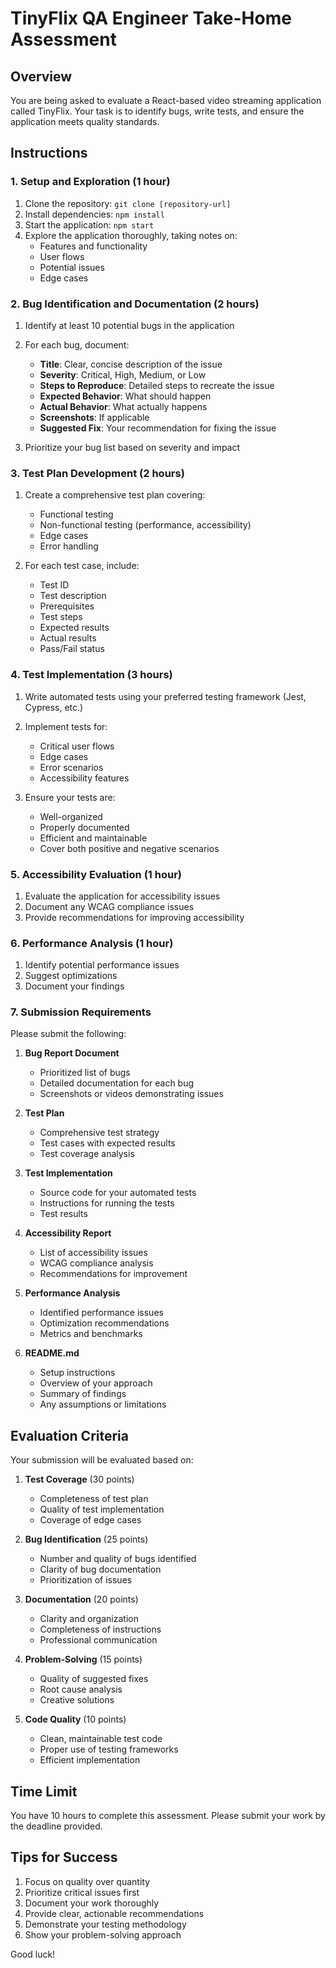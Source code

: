 # TinyFlix QA Engineer Take-Home Assessment

## Overview
You are being asked to evaluate a React-based video streaming application called TinyFlix. Your task is to identify bugs, write tests, and ensure the application meets quality standards.

## Instructions

### 1. Setup and Exploration (1 hour)
1. Clone the repository: `git clone [repository-url]`
2. Install dependencies: `npm install`
3. Start the application: `npm start`
4. Explore the application thoroughly, taking notes on:
   - Features and functionality
   - User flows
   - Potential issues
   - Edge cases

### 2. Bug Identification and Documentation (2 hours)
1. Identify at least 10 potential bugs in the application
2. For each bug, document:
   - **Title**: Clear, concise description of the issue
   - **Severity**: Critical, High, Medium, or Low
   - **Steps to Reproduce**: Detailed steps to recreate the issue
   - **Expected Behavior**: What should happen
   - **Actual Behavior**: What actually happens
   - **Screenshots**: If applicable
   - **Suggested Fix**: Your recommendation for fixing the issue

3. Prioritize your bug list based on severity and impact

### 3. Test Plan Development (2 hours)
1. Create a comprehensive test plan covering:
   - Functional testing
   - Non-functional testing (performance, accessibility)
   - Edge cases
   - Error handling

2. For each test case, include:
   - Test ID
   - Test description
   - Prerequisites
   - Test steps
   - Expected results
   - Actual results
   - Pass/Fail status

### 4. Test Implementation (3 hours)
1. Write automated tests using your preferred testing framework (Jest, Cypress, etc.)
2. Implement tests for:
   - Critical user flows
   - Edge cases
   - Error scenarios
   - Accessibility features

3. Ensure your tests are:
   - Well-organized
   - Properly documented
   - Efficient and maintainable
   - Cover both positive and negative scenarios

### 5. Accessibility Evaluation (1 hour)
1. Evaluate the application for accessibility issues
2. Document any WCAG compliance issues
3. Provide recommendations for improving accessibility

### 6. Performance Analysis (1 hour)
1. Identify potential performance issues
2. Suggest optimizations
3. Document your findings

### 7. Submission Requirements
Please submit the following:

1. **Bug Report Document**
   - Prioritized list of bugs
   - Detailed documentation for each bug
   - Screenshots or videos demonstrating issues

2. **Test Plan**
   - Comprehensive test strategy
   - Test cases with expected results
   - Test coverage analysis

3. **Test Implementation**
   - Source code for your automated tests
   - Instructions for running the tests
   - Test results

4. **Accessibility Report**
   - List of accessibility issues
   - WCAG compliance analysis
   - Recommendations for improvement

5. **Performance Analysis**
   - Identified performance issues
   - Optimization recommendations
   - Metrics and benchmarks

6. **README.md**
   - Setup instructions
   - Overview of your approach
   - Summary of findings
   - Any assumptions or limitations

## Evaluation Criteria
Your submission will be evaluated based on:

1. **Test Coverage** (30 points)
   - Completeness of test plan
   - Quality of test implementation
   - Coverage of edge cases

2. **Bug Identification** (25 points)
   - Number and quality of bugs identified
   - Clarity of bug documentation
   - Prioritization of issues

3. **Documentation** (20 points)
   - Clarity and organization
   - Completeness of instructions
   - Professional communication

4. **Problem-Solving** (15 points)
   - Quality of suggested fixes
   - Root cause analysis
   - Creative solutions

5. **Code Quality** (10 points)
   - Clean, maintainable test code
   - Proper use of testing frameworks
   - Efficient implementation

## Time Limit
You have 10 hours to complete this assessment. Please submit your work by the deadline provided.

## Tips for Success
1. Focus on quality over quantity
2. Prioritize critical issues first
3. Document your work thoroughly
4. Provide clear, actionable recommendations
5. Demonstrate your testing methodology
6. Show your problem-solving approach

Good luck! 